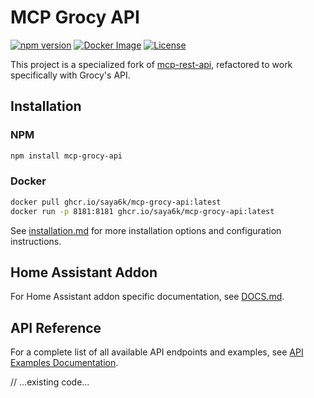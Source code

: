 # MCP Grocy API

[![npm version](https://img.shields.io/npm/v/mcp-grocy-api.svg)](https://www.npmjs.com/package/mcp-grocy-api)
[![Docker Image](https://img.shields.io/badge/docker%20image-ghcr.io-blue)](https://github.com/saya6k/mcp-grocy-api/pkgs/container/mcp-grocy-api)
[![License](https://img.shields.io/github/license/saya6k/mcp-grocy-api)](LICENSE)

This project is a specialized fork of [mcp-rest-api](https://github.com/dkmaker/mcp-rest-api), refactored to work specifically with Grocy's API.

## Installation

### NPM

```bash
npm install mcp-grocy-api
```

### Docker

```bash
docker pull ghcr.io/saya6k/mcp-grocy-api:latest
docker run -p 8181:8181 ghcr.io/saya6k/mcp-grocy-api:latest
```

See [installation.md](src/resources/installation.md) for more installation options and configuration instructions.

## Home Assistant Addon

For Home Assistant addon specific documentation, see [DOCS.md](DOCS.md).

## API Reference

For a complete list of all available API endpoints and examples, see [API Examples Documentation](./src/resources/examples.md).

// ...existing code...
